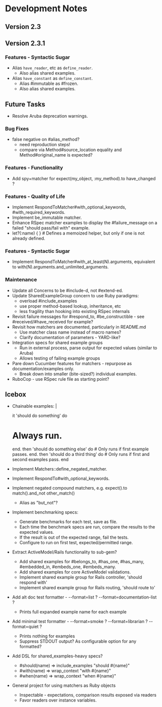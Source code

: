 # Development Notes

## Version 2.3

## Version 2.3.1

### Features - Syntactic Sugar

- Alias `have_reader`, etc as `define_reader`.
  - Also alias shared examples.
- Alias `have_constant` as `define_constant`.
  - Alias #immutable as #frozen.
  - Also alias shared examples.

## Future Tasks

- Resolve Aruba deprecation warnings.

### Bug Fixes

- false negative on #alias_method?
  - need reproduction steps!
  - compare via Method#source_location equality and Method#original_name is expected?

### Features - Functionality

- Add spy+matcher for expect(my_object, :my_method).to have_changed ?

### Features - Quality of Life

- Implement RespondToMatcher#with_optional_keywords, #with_required_keywords.
- Implement be_immutable matcher.
- Enhance RSpec matcher examples to display the #failure_message on a failed "should pass/fail with" example.
- let?(:name) { } # Defines a memoized helper, but only if one is not already defined.

### Features - Syntactic Sugar

- Implement RespondToMatcher#with_at_least(N).arguments, equivalent to with(N).arguments.and_unlimited_arguments.

### Maintenance

- Update all Concerns to be #include-d, not #extend-ed.
- Update SharedExampleGroup concern to use Ruby paradigms:
  - overload #include_examples
  - use proper method-based lookup, inheritance, etc
  - less fragility than hooking into existing RSpec internals
- Revisit failure messages for #respond_to, #be_constructible - see #received/#have_received for example?
- Revisit how matchers are documented, particularly in README.md
  - Use matcher class name instead of macro names?
  - Clarify documentation of parameters - YARD-like?
- Integration specs for shared example groups
  - Run in external process, parse output for expected values (similar to Aruba)
  - Allows testing of failing example groups
- Pare down Cucumber features for matchers - repurpose as documentation/examples only.
  - Break down into smaller (bite-sized?) individual examples.
- RuboCop - use RSpec rule file as starting point?

## Icebox

- Chainable examples: |

  it 'should do something' do
    # Always run.
  end.
    then 'should do something else' do
      # Only runs if first example passes.
    end.
    then 'should do a third thing' do
      # Only runs if first and second examples pass.
    end

- Implement Matchers::define_negated_matcher.
- Implement RespondTo#with_optional_keywords.
- Implement negated compound matchers, e.g. expect().to match().and_not other_match()
  - Alias as "but_not"?
- Implement benchmarking specs:
  - Generate benchmarks for each test, save as file.
  - Each time the benchmark specs are run, compare the results to the expected values.
  - If the result is out of the expected range, fail the tests.
  - Configure to run on first test, expected/permitted range.
- Extract ActiveModel/Rails functionality to sub-gem?
  - Add shared examples for #belongs_to, #has_one, #has_many, #embedded_in, #embeds_one, #embeds_many.
  - Add shared examples for core ActiveModel validations.
  - Implement shared example group for Rails controller, 'should respond with'
  - Implement shared example group for Rails routing, 'should route to'
- Add alt doc test formatter - --format=list ? --format=documentation-list ?
  - Prints full expanded example name for each example
- Add minimal test formatter - --format=smoke ? --format=librarian ? --format=quiet ?
  - Prints nothing for examples
  - Suppress STDOUT output? As configurable option for any formatted?
- Add DSL for shared_examples-heavy specs?
  - #should(name) => include_examples "should #{name}"
  - #with(name)   => wrap_context "with #{name}"
  - #when(name)   => wrap_context "when #{name}"
- General project for using matchers as Ruby objects
  - Inspectable - expectations, comparison results exposed via readers
  - Favor readers over instance variables.
